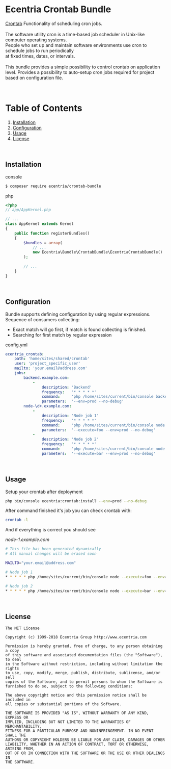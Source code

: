 Ecentria Crontab Bundle
=====================

[Crontab](http://crontab.org/) Functionality of scheduling cron jobs.<br><br>
The software utility cron is a time-based job scheduler in Unix-like computer operating systems.<br>
People who set up and maintain software environments use cron to schedule jobs to run periodically<br>
at fixed times, dates, or intervals.
<br><br>
This bundle provides a simple possibility to control crontab on application level.
Provides a possibility to auto-setup cron jobs required for project based on configuration file. 

<br>

# Table of Contents
1. [Installation](#install)
2. [Configuration](#configuration)
3. [Usage](#usage)
4. [License](#license)

<br>

<a name="install"></a>
## Installation

console
```bash
$ composer require ecentria/crontab-bundle
```

php
```php
<?php
// app/AppKernel.php

// ...
class AppKernel extends Kernel
{
    public function registerBundles()
    {
        $bundles = array(
            // ...
            new Ecentria\Bundle\CrontabBundle\EcentriaCrontabBundle()
        );
        
        // ...
    }
}
```

<br>

<a name="configuration"></a>
## Configuration
Bundle supports defining configuration by using regular expressions.
Sequence of consumers collecting:
- Exact match will go first, if match is found collecting is finished.
- Searching for first match by regular expression

config.yml
```yaml
ecentria_crontab:
    path: 'home/sites/shared/crontab' 
    user: 'project_specific_user'
    mailto: 'your.email@address.com'
    jobs:
        backend.example.com:
            -
                description: 'Backend'
                frequency:   '* * * * *'
                command:     'php /home/sites/current/bin/console backend'
                parameters:  '--env=prod --no-debug'
        node-\d+.example.com:
            -
                description: 'Node job 1'
                frequency:   '* * * * *'
                command:     'php /home/sites/current/bin/console node'
                parameters:  '--execute=foo --env=prod --no-debug'
            -
                description: 'Node job 2'
                frequency:   '* * * * *'
                command:     'php /home/sites/current/bin/console node'
                parameters:  '--execute=bar --env=prod --no-debug'
```

<br>

<a name="usage"></a>
## Usage

Setup your crontab after deployment

```bash
php bin/console ecentria:crontab:install --env=prod --no-debug
```

After command finished it's job you can check crontab with:
```bash
crontab -l
```

And if everything is correct you should see

_node-1.example.com_
```bash
# This file has been generated dynamically
# All manual changes will be erased soon

MAILTO="your.email@address.com"

# Node job 1
* * * * * php /home/sites/current/bin/console node --execute=foo --env=prod --no-debug

# Node job 2
* * * * * php /home/sites/current/bin/console node --execute=bar --env=prod --no-debug

```

<br>

<a name="license"></a>
## License
```
The MIT License

Copyright (c) 1999-2018 Ecentria Group http://www.ecentria.com

Permission is hereby granted, free of charge, to any person obtaining a copy
of this software and associated documentation files (the "Software"), to deal
in the Software without restriction, including without limitation the rights
to use, copy, modify, merge, publish, distribute, sublicense, and/or sell
copies of the Software, and to permit persons to whom the Software is
furnished to do so, subject to the following conditions:

The above copyright notice and this permission notice shall be included in
all copies or substantial portions of the Software.

THE SOFTWARE IS PROVIDED "AS IS", WITHOUT WARRANTY OF ANY KIND, EXPRESS OR
IMPLIED, INCLUDING BUT NOT LIMITED TO THE WARRANTIES OF MERCHANTABILITY,
FITNESS FOR A PARTICULAR PURPOSE AND NONINFRINGEMENT. IN NO EVENT SHALL THE
AUTHORS OR COPYRIGHT HOLDERS BE LIABLE FOR ANY CLAIM, DAMAGES OR OTHER
LIABILITY, WHETHER IN AN ACTION OF CONTRACT, TORT OR OTHERWISE, ARISING FROM,
OUT OF OR IN CONNECTION WITH THE SOFTWARE OR THE USE OR OTHER DEALINGS IN
THE SOFTWARE.
```